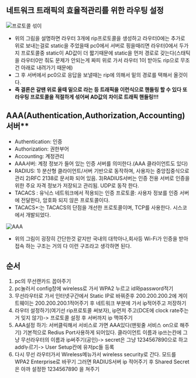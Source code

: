 ## 네트워크 트래픽의 효율적관리를 위한 라우팅 설정

![프로토콜 섞이](https://user-images.githubusercontent.com/67897827/158618540-f5343c59-9153-4030-a077-ed293a6482fc.PNG)

* 위의 그림을 설명하면 라우터 3개에 rip프로토콜을 생성하고 라우터0에는 추가로 위로 보내는걸로 static을 주었을때 pc0에서 서버로 핑을때리면
라우터0에서 두가지 프로토콜중 static이 AD값이 더 짧기때문에 static을 먼저 경로로 갖는다(스태틱을 라우터0만 줘도 문제가 안되는게 짜피 위로 가서 라우터 1이 받아도 rip으로 무조건
아래로 내려가기 때문에)
* 그 후 서버에서 pc0으로 응답을 보낼때는 rip에 의해서 밑의 경로를 택해서 올것이다.
* **즉 결론은 갈땐 위로 올때 밑으로 라는 등 트래픽을 이런식으로 핸들링 할 수 있다 또 라우팅 프로토콜을 적절하게 섞어써 AD값의 차이로 트래픽 핸들링!!!**

## AAA(Authentication,Authorization,Accounting) 서버**
* Authentication: 인증
* Authorization: 권한부어
* Accounting: 계정관리
* AAA서버: 계정 정보가 들어 있는 인증 서버를 의미한다.(AAA 클라이언트도 있다)
* RADIUS:  1) 분산형 클라이언트/서버 기반으로 동작하며, 사용자는 중앙집중식으로 관리 2)RFC 2138로 문서화 되어 있음. 3)RADIUS서버는 인증 전용 서버로 
인증을 위한 주요 자격 정보가 저장되고 관리됨. UDP로 동작 한다.
* TACACS : 유닉스 네트워크에서 적용되는 인증 프로토콜: 사용자 정보를 인증 서버에 전달한다, 암호화 되지 않은 프로토콜이다.
* TACACS+:는 TACACS의 단점을 개선한 프로토콜이며, TCP를 사용한다. 시스코에서 개발되었다.

![AAA](https://user-images.githubusercontent.com/67897827/158634373-d56dce78-5c68-4a56-b271-518e83af16d1.PNG)


* 위의 그림이 굉장히 간단한것 같지만 국내의 대학아나,회사등 Wi-Fi가 인증을 받아 접속 하는 구조는 거의 다 이런 구조라고 생각하면 된다.
## 순서
1) pc의 무선랜카드 꼽아주기
2) pc눌러서 config창에 wireless로 가서 WPA2 누르고 id와password적기
3) 무선라우터로 가서 인터넷구간에서 Static IP로 바꿔준후 200.200.200.2에 게이트웨이는 200.200.200.1적어주기 후 네트워크 부분에 가서 ip적어주고 저장하기
4) 라우터 설정하기(여기선 rip프로토콜 써보자), ip먼저 주고(DCE에 clock rate주는거 잊지 않기)-> 프로토콜 설정 후 서버까지 ip 맥여주기
5) AAA설정 하기: 서버클릭해서 서비스로 가면 AAA있다(맨윗줄 서비스 on으로 해주기) 기본적으로 Redius Port사용하게 되어있다. 클라이언트 이름과 ip쓰는칸에
그냥 무선라우터의 이름과 ip써주기(공인)-> secret은 그냥 1234567890으로 하고 add누르기-> User Setup칸에 유저pc들 등록
6) 다시 무선 라우터가서 Wireless메뉴가서 wireless security로 간다. 모드를 WPA2 Enterprise로 바꾸기 그러면 RADIUS서버 ip 적어주기 후 Shared Secret은 아까 설정한 1234567890
을 쳐주기













